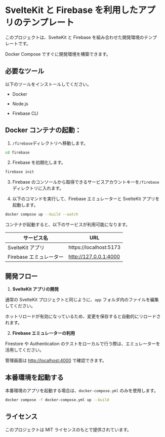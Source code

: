 # SvelteKit と Firebase を利用したアプリのテンプレート

このプロジェクトは、SvelteKit と Firebase を組み合わせた開発環境のテンプレートです。

Docker Compose ですぐに開発環境を構築できます。

## 必要なツール

以下のツールをインストールしてください。

- Docker

- Node.js

- Firebase CLI

## Docker コンテナの起動：

1. `/firebase`ディレクトリへ移動します。

  ```bash
  cd firebase
  ```

2. Firebase を初期化します。

  ```bash
  firebase init
  ```

3. Firebase のコンソールから取得できるサービスアカウントキーを`/firebase`ディレクトリに入れます。

5. 以下のコマンドを実行して、Firebase エミュレーターと SvelteKit アプリを起動します。

  ```bash
  docker compose up --build --watch
  ```

コンテナが起動すると、以下のサービスが利用可能になります。

| サービス名              | URL                    |
| ----------------------- | ---------------------- |
| SvelteKit アプリ        | https://localhost:5173 |
| Firebase エミュレーター | http://127.0.0.1:4000  |

## 開発フロー

1. **SvelteKit アプリの開発**

通常の SvelteKit プロジェクトと同じように、`app` フォルダ内のファイルを編集してください。

ホットリロードが有効になっているため、変更を保存すると自動的にリロードされます。

2. **Firebase エミュレーターの利用**

Firestore や Authentication のテストをローカルで行う際は、エミュレーターを活用してください。

管理画面は [http://localhost:4000](http://localhost:4000) で確認できます。

## 本番環境を起動する

本番環境のアプリを起動する場合は、`docker-compose.yml` のみを使用します。

```bash
docker compose -f docker-compose.yml up --build
```

## ライセンス

このプロジェクトは MIT ライセンスのもとで提供されています。
